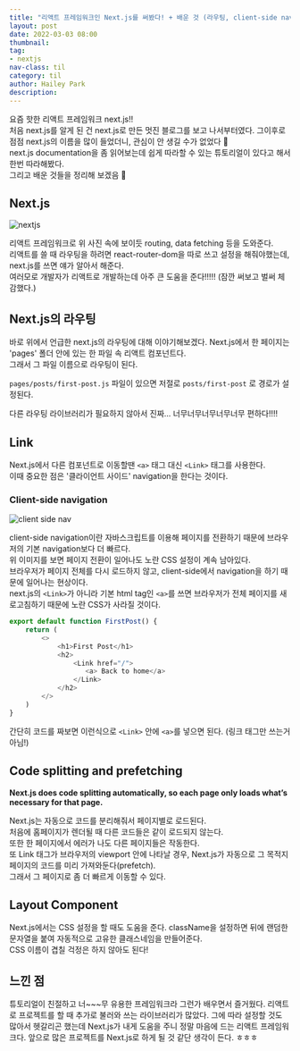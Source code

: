 ```yaml
---
title: "리액트 프레임워크인 Next.js를 써봤다! + 배운 것 (라우팅, client-side nav, etc)"
layout: post
date: 2022-03-03 08:00
thumbnail: 
tag:
- nextjs
nav-class: til
category: til
author: Hailey Park
description: 
---
```


요즘 핫한 리액트 프레임워크 next.js!!  
처음 next.js를 알게 된 건 next.js로 만든 멋진 블로그를 보고 나서부터였다. 그이후로 점점 next.js의 이름을 많이 들었더니, 관심이 안 생길 수가 없었다 👀  
next.js documentation을 좀 읽어보는데 쉽게 따라할 수 있는 튜토리얼이 있다고 해서 한번 따라해봤다.  
그리고 배운 것들을 정리해 보겠음 📂

## Next.js

![nextjs](https://nextjs.org/static/images/learn/foundations/next-app.png)

리액트 프레임워크로 위 사진 속에 보이듯 routing, data fetching 등을 도와준다.  
리액트를 쓸 때 라우팅을 하려면 react-router-dom을 따로 쓰고 설정을 해줘야했는데, next.js를 쓰면 얘가 알아서 해준다.  
여러모로 개발자가 리액트로 개발하는데 아주 큰 도움을 준다!!!!! (잠깐 써보고 벌써 체감했다.)

## Next.js의 라우팅

바로 위에서 언급한 next.js의 라우팅에 대해 이야기해보겠다. Next.js에서 한 페이지는 'pages' 폴더 안에 있는 한 파일 속 리액트 컴포넌트다.  
그래서 그 파일 이름으로 라우팅이 된다.  

```pages/posts/first-post.js``` 파일이 있으면 저절로 ```posts/first-post``` 로 경로가 설정된다.

다른 라우팅 라이브러리가 필요하지 않아서 진짜... 너무너무너무너무너무 편하다!!!!

## Link

Next.js에서 다른 컴포넌트로 이동할땐 ```<a>``` 태그 대신 ```<Link>``` 태그를 사용한다.  
이때 중요한 점은 '클라이언트 사이드' navigation을 한다는 것이다.

### Client-side navigation

![client side nav](https://nextjs.org/static/images/learn/navigate-between-pages/client-side.gif)

client-side navigation이란 자바스크립트를 이용해 페이지를 전환하기 때문에 브라우저의 기본 navigation보다 더 빠르다.  
위 이미지를 보면 페이지 전환이 일어나도 노란 CSS 설정이 계속 남아있다.  
브라우저가 페이지 전체를 다시 로드하지 않고, client-side에서 navigation을 하기 때문에 일어나는 현상이다.  
next.js의 ```<Link>```가 아니라 기본 html tag인 ```<a>```를 쓰면 브라우저가 전체 페이지를 새로고침하기 때문에 노란 CSS가 사라질 것이다.

```javascript
export default function FirstPost() {
    return (
        <>
            <h1>First Post</h1>
            <h2>
                <Link href="/">
                   <a> Back to home</a>
                </Link>
            </h2>
        </>
    )
}
```

간단히 코드를 짜보면 이런식으로 ```<Link>``` 안에 ```<a>```를 넣으면 된다. (링크 태그만 쓰는거 아님!)

## Code splitting and prefetching

**Next.js does code splitting automatically, so each page only loads what’s necessary for that page.**

Next.js는 자동으로 코드를 분리해줘서 페이지별로 로드된다.  
처음에 홈페이지가 렌더될 때 다른 코드들은 같이 로드되지 않는다.  
또한 한 페이지에서 에러가 나도 다른 페이지들은 작동한다.  
또 Link 태그가 브라우저의 viewport 안에 나타날 경우, Next.js가 자동으로 그 목적지 페이지의 코드를 미리 가져와둔다(prefetch).  
그래서 그 페이지로 좀 더 빠르게 이동할 수 있다.

## Layout Component

Next.js에서는 CSS 설정을 할 때도 도움을 준다. className을 설정하면 뒤에 랜덤한 문자열을 붙여 자동적으로 고유한 클래스네임을 만들어준다.  
CSS 이름이 겹칠 걱정은 하지 않아도 된다!

## 느낀 점

튜토리얼이 친절하고 너~~~무 유용한 프레임워크라 그런가 배우면서 즐거웠다. 리액트로 프로젝트를 할 때 추가로 불러와 쓰는 라이브러리가 많았다. 그에 따라 설정할 것도 많아서 헷갈리곤 했는데 Next.js가 내게 도움을 주니 정말 마음에 드는 리액트 프레임워크다. 앞으로 많은 프로젝트를 Next.js로 하게 될 것 같단 생각이 든다. ㅎㅎㅎ 

